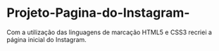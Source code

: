 # Projeto-Pagina-do-Instagram-
Com a utilização das linguagens de marcação HTML5 e CSS3 recriei a página inicial do Instagram.
